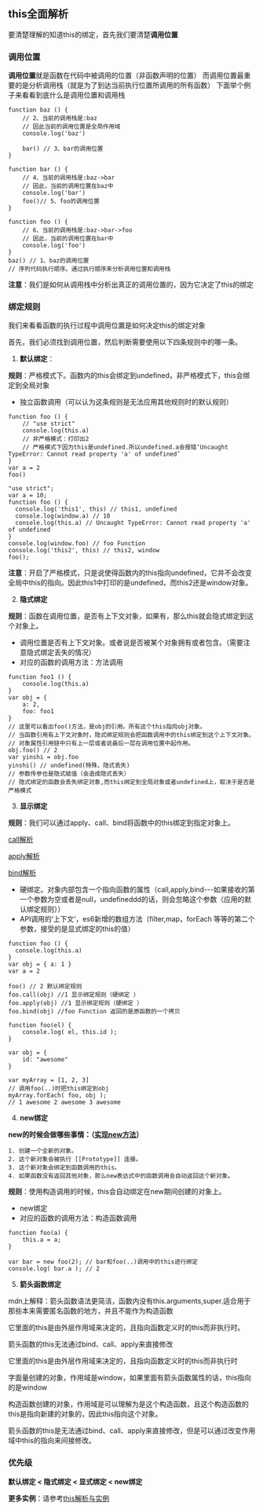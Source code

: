 ## **this全面解析**
要清楚理解的知道this的绑定，首先我们要清楚**调用位置**

### **调用位置**

**调用位置**就是函数在代码中被调用的位置（非函数声明的位置）
而调用位置最重要的是分析调用栈（就是为了到达当前执行位置所调用的所有函数）
下面举个例子来看看到底什么是调用位置和调用栈

```
function baz () {
    // 2、当前的调用栈是:baz
    // 因此当前的调用位置是全局作用域
    console.log('baz')

    bar() // 3、bar的调用位置
}

function bar () {
    // 4、当前的调用栈是:baz->bar
    // 因此，当前的调用位置在baz中
    console.log('bar')
    foo()// 5、foo的调用位置
}

function foo () {
    // 6、当前的调用栈是:baz->bar->foo
    // 因此，当前的调用位置在bar中
    console.log('foo')
}
baz() // 1、baz的调用位置
// 序列代码执行顺序。通过执行顺序来分析调用位置和调用栈
```
**注意**：我们是如何从调用栈中分析出真正的调用位置的，因为它决定了this的绑定

### **绑定规则**

我们来看看函数的执行过程中调用位置是如何决定this的绑定对象

首先，我们必须找到调用位置，然后判断需要使用以下四条规则中的哪一条。
1. **默认绑定**：

**规则**：严格模式下。函数内的this会绑定到undefined，非严格模式下，this会绑定到全局对象
- 独立函数调用（可以认为这条规则是无法应用其他规则时的默认规则）
```
function foo () {
    // "use strict"
    console.log(this.a) 
    // 非严格模式：打印出2
    // 严格模式下因为this是undefined.所以undefined.a会报错‘Uncaught TypeError: Cannot read property 'a' of undefined’
}
var a = 2
foo()

```
```
"use strict";
var a = 10;
function foo () {
  console.log('this1', this) // this1, undefined
  console.log(window.a) // 10
  console.log(this.a) // Uncaught TypeError: Cannot read property 'a' of undefined
}
console.log(window.foo) // foo Function
console.log('this2', this) // this2, window
foo();
```
**注意**：开启了严格模式，只是说使得函数内的this指向undefined，它并不会改变全局中this的指向。因此this1中打印的是undefined，而this2还是window对象。


2. **隐式绑定**

**规则**：函数在调用位置，是否有上下文对象，如果有，那么this就会隐式绑定到这个对象上。
- 调用位置是否有上下文对象。或者说是否被某个对象拥有或者包含。（需要注意隐式绑定丢失的情况）
- 对应的函数的调用方法：方法调用

``` 
function foo1 () {
    console.log(this.a)
}
var obj = {
    a: 2,
    foo: foo1
}
// 这里可以看出foo()方法，是obj的引用。所有这个this指向obj对象。
// 当函数引用有上下文对象时，隐式绑定规则会把函数调用中的this绑定到这个上下文对象。
// 对象属性引用链中只有上一层或者说最后一层在调用位置中起作用。
obj.foo() // 2 
var yinshi = obj.foo
yinshi() // undefined(特殊，隐式丢失)
// 参数传参也是隐式赋值（会造成隐式丢失）
// 隐式绑定的函数会丢失绑定对象,而this绑定到全局对象或者undefined上，取决于是否是严格模式
```
3. **显示绑定**

**规则**：我们可以通过apply、call、bind将函数中的this绑定到指定对象上。

[call解析](https://github.com/benfangdesaozhu/study/blob/master/js%E5%9F%BA%E7%A1%80/2%E3%80%81call.js)

[apply解析](https://github.com/benfangdesaozhu/study/blob/master/js%E5%9F%BA%E7%A1%80/3%E3%80%81apply.js)

[bind解析](https://github.com/benfangdesaozhu/study/blob/master/js%E5%9F%BA%E7%A1%80/4%E3%80%81bind.js)

- 硬绑定。对象内部包含一个指向函数的属性（call,apply,bind---如果接收的第一个参数为空或者是null，undefineddd的话，则会忽略这个参数（应用的默认绑定规则）） 
- API调用的‘上下文’，es6新增的数组方法（filter,map，forEach 等等的第二个参数，接受的是显式绑定的this的值）
```
function foo () {
  console.log(this.a)
}
var obj = { a: 1 }
var a = 2

foo() // 2 默认绑定规则
foo.call(obj) //1 显示绑定规则（硬绑定 ）
foo.apply(obj) //1 显示绑定规则（硬绑定 ）
foo.bind(obj) //foo Function 返回的是原函数的一个拷贝
```
```
function foo(el) {
	console.log( el, this.id );
}

var obj = {
    id: "awesome"
}

var myArray = [1, 2, 3]
// 调用foo(..)时把this绑定到obj
myArray.forEach( foo, obj );
// 1 awesome 2 awesome 3 awesome
```
4. **new绑定**

**new的时候会做哪些事情：（[实现new方法](https://github.com/benfangdesaozhu/study/blob/master/js%E5%9F%BA%E7%A1%80/1%E3%80%81new.js)）**

    1. 创建一个全新的对象。
    2. 这个新对象会被执行 [[Prototype]] 连接。
    3. 这个新对象会绑定到函数调用的this。
    4. 如果函数没有返回其他对象，那么new表达式中的函数调用会自动返回这个新对象。

**规则**：使用构造调用的时候，this会自动绑定在new期间创建的对象上。
- new绑定
- 对应的函数的调用方法：构造函数调用
```
function foo(a) {
    this.a = a;
}

var bar = new foo(2); // bar和foo(..)调用中的this进行绑定
console.log( bar.a ); // 2
```
5. **箭头函数绑定**

 mdn上解释：箭头函数语法更简洁，函数内没有this.arguments,super.适合用于那些本来需要匿名函数的地方，并且不能作为构造函数

 它里面的this是由外层作用域来决定的，且指向函数定义时的this而非执行时。

 箭头函数的this无法通过bind、call、apply来直接修改


 它里面的this是由外层作用域来决定的，且指向函数定义时的this而非执行时

 字面量创建的对象，作用域是window，如果里面有箭头函数属性的话，this指向的是window

 构造函数创建的对象，作用域是可以理解为是这个构造函数，且这个构造函数的this是指向新建的对象的，因此this指向这个对象。

 箭头函数的this是无法通过bind、call、apply来直接修改，但是可以通过改变作用域中this的指向来间接修改。


### **优先级**
**默认绑定 < 隐式绑定 < 显式绑定 < new绑定**

**更多实例**：请参考[this解析与实例](https://github.com/benfangdesaozhu/study/blob/master/js%E5%9F%BA%E7%A1%80/0%E3%80%81this.js)